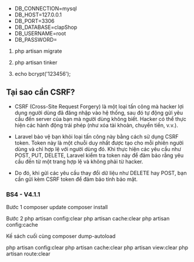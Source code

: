 - DB_CONNECTION=mysql
- DB_HOST=127.0.0.1
- DB_PORT=3306
- DB_DATABASE=clapShop
- DB_USERNAME=root
- DB_PASSWORD=

1. php artisan migrate

2. php artisan tinker

3. echo bcrypt('123456');

## Tại sao cần CSRF?

- CSRF (Cross-Site Request Forgery) là một loại tấn công mà hacker lợi dụng người dùng đã đăng nhập vào hệ thống, sau đó tự động gửi yêu cầu đến server của bạn mà người dùng không biết. Hacker có thể thực hiện các hành động trái phép (như xóa tài khoản, chuyển tiền, v.v.).

- Laravel bảo vệ bạn khỏi loại tấn công này bằng cách sử dụng CSRF token. Token này là một chuỗi duy nhất được tạo cho mỗi phiên người dùng và chỉ hợp lệ với người dùng đó. Khi thực hiện các yêu cầu như POST, PUT, DELETE, Laravel kiểm tra token này để đảm bảo rằng yêu cầu đến từ một trang hợp lệ và không phải từ hacker.

- Do đó, khi gửi các yêu cầu thay đổi dữ liệu như DELETE hay POST, bạn cần gửi kèm CSRF token để đảm bảo tính bảo mật.

### BS4 - V4.1.1

Bước 1
composer update
composer install

Bước 2
php artisan config:clear
php artisan cache:clear
php artisan config:cache

Kế sách cuối cùng
composer dump-autoload

php artisan config:clear
php artisan cache:clear
php artisan view:clear
php artisan route:clear